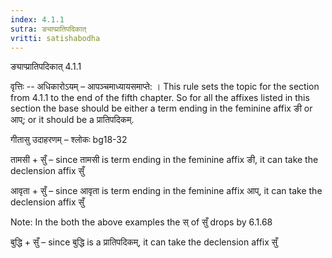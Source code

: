 ```yaml
---
index: 4.1.1
sutra: ङ्याप्प्रातिपदिकात्‌
vritti: satishabodha
---
```



 ङ्याप्प्रातिपदिकात् 4.1.1 


वृत्तिः -- अधिकारोऽयम् – आपञ्चमाध्यायसमाप्ते: । This rule sets the topic for the section from 4.1.1 to the end of the fifth chapter. So for all the affixes listed in this section the base should be either a term ending in the feminine affix ङी or आप्; or it should be a प्रातिपदिकम्. 


गीतासु उदाहरणम् – श्लोकः bg18-32 


तामसी + सुँ – since तामसी is term ending in the feminine affix ङी, it can take the declension affix सुँ 


आवृता + सुँ – since आवृता is term ending in the feminine affix आप्, it can take the declension affix सुँ 


Note: In the both the above examples the स् of सुँ drops by 6.1.68 


बुद्धि + सुँ – since बुद्धि is a प्रातिपदिकम्, it can take the declension affix सुँ 


